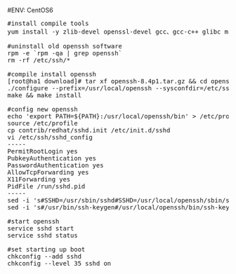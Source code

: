 #ENV: CentOS6
<pre>
#install compile tools
yum install -y zlib-devel openssl-devel gcc、gcc-c++ glibc make

#uninstall old openssh software
rpm -e `rpm -qa | grep openssh`
rm -rf /etc/ssh/*

#compile install openssh
[root@ha1 download]# tar xf openssh-8.4p1.tar.gz && cd openssh-8.4p1
./configure --prefix=/usr/local/openssh --sysconfdir=/etc/ssh/ --with-ssl-dir=/usr/local/ssl --with-md5-passwords --mandir=/usr/share/man/  
make && make install

#config new openssh
echo 'export PATH=${PATH}:/usr/local/openssh/bin' > /etc/profile.d/openssh.sh
source /etc/profile
cp contrib/redhat/sshd.init /etc/init.d/sshd
vi /etc/ssh/sshd_config
-----
PermitRootLogin yes
PubkeyAuthentication yes
PasswordAuthentication yes
AllowTcpForwarding yes
X11Forwarding yes
PidFile /run/sshd.pid
-----
sed -i 's#SSHD=/usr/sbin/sshd#SSHD=/usr/local/openssh/sbin/sshd#g' /etc/init.d/sshd
sed -i 's#/usr/bin/ssh-keygen#/usr/local/openssh/bin/ssh-keygen#' /etc/init.d/sshd

#start openssh
service sshd start
service sshd status

#set starting up boot
chkconfig --add sshd
chkconfig --level 35 sshd on

</pre>
